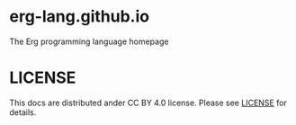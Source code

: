 # erg-lang.github.io
The Erg programming language homepage

# LICENSE

This docs are distributed ander CC BY 4.0 license.
Please see [LICENSE](./LICENSE) for details.
